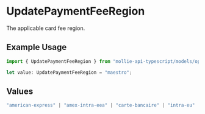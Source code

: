 # UpdatePaymentFeeRegion

The applicable card fee region.

## Example Usage

```typescript
import { UpdatePaymentFeeRegion } from "mollie-api-typescript/models/operations";

let value: UpdatePaymentFeeRegion = "maestro";
```

## Values

```typescript
"american-express" | "amex-intra-eea" | "carte-bancaire" | "intra-eu" | "intra-eu-corporate" | "domestic" | "maestro" | "other" | "inter" | "intra-eea"
```
